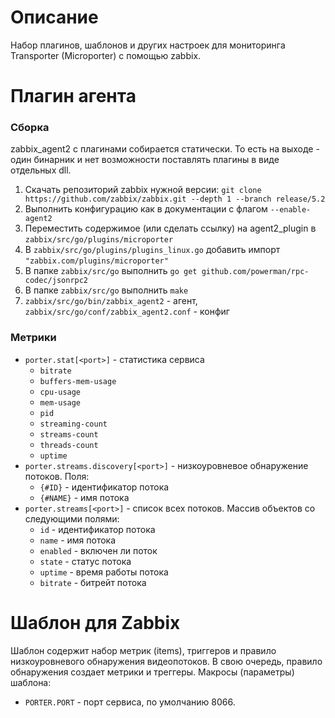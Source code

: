 # Описание
Набор плагинов, шаблонов и других настроек для мониторинга Transporter (Microporter) с помощью zabbix.

# Плагин агента
### Сборка
zabbix_agent2 с плагинами собирается статически. То есть на выходе - один бинарник и нет возможности поставлять плагины в виде отдельных dll.
1. Скачать репозиторий zabbix нужной версии: `git clone https://github.com/zabbix/zabbix.git --depth 1 --branch release/5.2`
2. Выполнить конфигурацию как в документации с флагом `--enable-agent2`
3. Переместить содержимое (или сделать ссылку) на agent2_plugin в `zabbix/src/go/plugins/microporter`
4. В `zabbix/src/go/plugins/plugins_linux.go` добавить импорт `"zabbix.com/plugins/microporter"`
5. В папке `zabbix/src/go` выполнить `go get github.com/powerman/rpc-codec/jsonrpc2`
6. В папке `zabbix/src/go` выполнить `make`
7. `zabbix/src/go/bin/zabbix_agent2` - агент, `zabbix/src/go/conf/zabbix_agent2.conf` - конфиг

### Метрики
- `porter.stat[<port>]` - статистика сервиса
    - `bitrate`
    - `buffers-mem-usage`
	- `cpu-usage`
	- `mem-usage`
	- `pid`
	- `streaming-count`
	- `streams-count`
	- `threads-count`
	- `uptime`
- `porter.streams.discovery[<port>]` - низкоуровневое обнаружение потоков. Поля:
    - `{#ID}` - идентификатор потока
    - `{#NAME}` - имя потока
- `porter.streams[<port>]` - список всех потоков. Массив объектов со следующими полями:
    - `id` - идентификатор потока
    - `name` - имя потока
    - `enabled` - включен ли поток
    - `state` - статус потока
    - `uptime` - время работы потока
    - `bitrate` - битрейт потока

# Шаблон для Zabbix
Шаблон содержит набор метрик (items), триггеров и правило низкоуровневого обнаружения видеопотоков. В свою очередь, правило обнаружения создает метрики и треггеры.
Макросы (параметры) шаблона:
- `PORTER.PORT` - порт сервиса, по умолчанию 8066.


